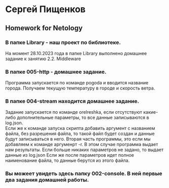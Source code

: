 # Сергей Пищенков
## Homework for Netology

### В папке Library - наш проект по библиотеке. 
На момент 28.10.2023 года в папке Library выполнено домашнее задание к занятию 2.2. Middleware 


### В папке 005-http - домашнее задание.
Программа запускается по команде pogoda и вводится название города. Получаем текущую температуру в городе и скорость ветра. 

### В папке 004-stream находится домашнее задание.
Задание запускается по команде orelreshka, если отсутствуют какие-либо дополнительные параметры, то все данные записываются в log.json.<br>
Если же к команде запуска скрипта добавить аргумент с названием файла, без разрешения файла, то такой файл будет создан и данные будут записываться в него.
Вторая часть программы, это если мы добавляем к команде аргуменрт -r. В этом случае программа выдает нам результаты. Если больше никаких параметров не задано, то выдает данные из log.json
Если же после параметров идет полное наименование файла, то данные берутся из этого файла.


### Вы можеет увидеть здесь папку 002-console. В ней первые два задания домашней работы.